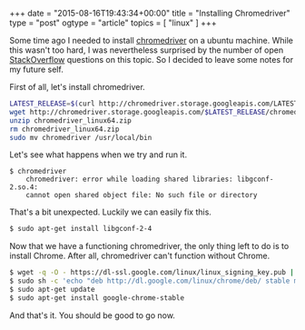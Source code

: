 +++
date = "2015-08-16T19:43:34+00:00"
title = "Installing Chromedriver"
type = "post"
ogtype = "article"
topics = [ "linux" ]
+++

Some time ago I needed to install [chromedriver](https://sites.google.com/a/chromium.org/chromedriver/) on a ubuntu machine. While this wasn't too hard, I was nevertheless surprised by the number of open [StackOverflow](https://stackoverflow.com/) questions on this topic. So I decided to leave some notes for my future self.

First of all, let's install chromedriver.

```bash
LATEST_RELEASE=$(curl http://chromedriver.storage.googleapis.com/LATEST_RELEASE)
wget http://chromedriver.storage.googleapis.com/$LATEST_RELEASE/chromedriver_linux64.zip
unzip chromedriver_linux64.zip
rm chromedriver_linux64.zip
sudo mv chromedriver /usr/local/bin
```

Let's see what happens when we try and run it.

```nohighlight
$ chromedriver
    chromedriver: error while loading shared libraries: libgconf-2.so.4:
    cannot open shared object file: No such file or directory
```

That's a bit unexpected. Luckily we can easily fix this.

```bash
$ sudo apt-get install libgconf-2-4
```

Now that we have a functioning chromedriver, the only thing left to do is to install Chrome. After all, chromedriver can't function without Chrome.

```bash
$ wget -q -O - https://dl-ssl.google.com/linux/linux_signing_key.pub | sudo apt-key add -
$ sudo sh -c 'echo "deb http://dl.google.com/linux/chrome/deb/ stable main" >> /etc/apt/sources.list.d/google.list'
$ sudo apt-get update
$ sudo apt-get install google-chrome-stable
```

And that's it. You should be good to go now.
